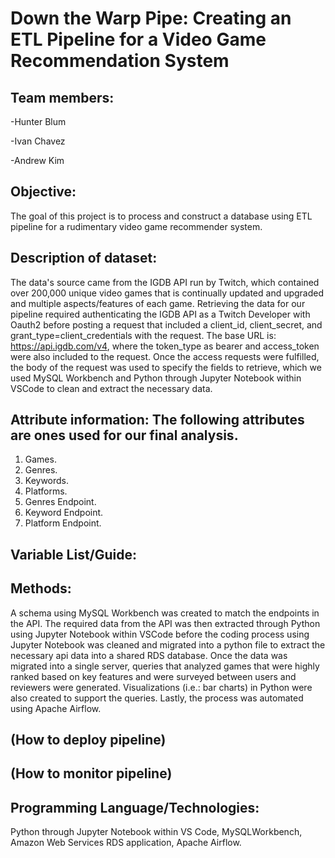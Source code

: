 # Down the Warp Pipe: Creating an ETL Pipeline for a Video Game Recommendation System

## Team members: 
-Hunter Blum 

-Ivan Chavez

-Andrew Kim

## Objective: 
The goal of this project is to process and construct a database using ETL pipeline for a rudimentary video game recommender system.

## Description of dataset: 
The data's source came from the IGDB API run by Twitch, which contained over 200,000 unique video games that is continually updated and upgraded and multiple aspects/features of each game. Retrieving the data for our pipeline required authenticating the IGDB API as a Twitch Developer with Oauth2 before posting a request that included a client_id, client_secret, and grant_type=client_credentials with the request. The base URL is: https://api.igdb.com/v4, where the token_type as bearer and access_token were also included to the request. Once the access requests were fulfilled, the body of the request was used to specify the fields to retrieve, which we used MySQL Workbench and Python through Jupyter Notebook within VSCode to clean and extract the necessary data.

## Attribute information: The following attributes are ones used for our final analysis.
1.	Games.
2.	Genres.
3.	Keywords.
4.	Platforms.
5.	Genres Endpoint.
6.	Keyword Endpoint.
7.	Platform Endpoint.

## Variable List/Guide:

## Methods: 
A schema using MySQL Workbench was created to match the endpoints in the API. The required data from the API was then extracted through Python using Jupyter Notebook within VSCode before the coding process using Jupyter Notebook was cleaned and migrated into a python file to extract the necessary api data into a shared RDS database. Once the data was migrated into a single server, queries that analyzed games that were highly ranked based on key features and were surveyed between users and reviewers were generated.  Visualizations (i.e.: bar charts) in Python were also created to support the queries. Lastly, the process was automated using Apache Airflow.

## (How to deploy pipeline)

## (How to monitor pipeline)

## Programming Language/Technologies: 
Python through Jupyter Notebook within VS Code, MySQLWorkbench, Amazon Web Services RDS application, Apache Airflow.
